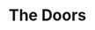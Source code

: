 ---
title: "The Doors"
summary: "American psychedelic rock/blues rock band formed from \"\" in July, 1965 in Los Angeles, CA, United States by and . After the death of Jim Morrison on July 3, 1971 in Paris, the other band members released two more albums, but they were not very successful. In April 1973 the band broke up. Inducted into Rock And Roll Hall of Fame in 1993 ."
image: "the-doors.jpg"
apple_music_artist_url: "https://music.apple.com/gb/artist/the-doors/1248588"
---
